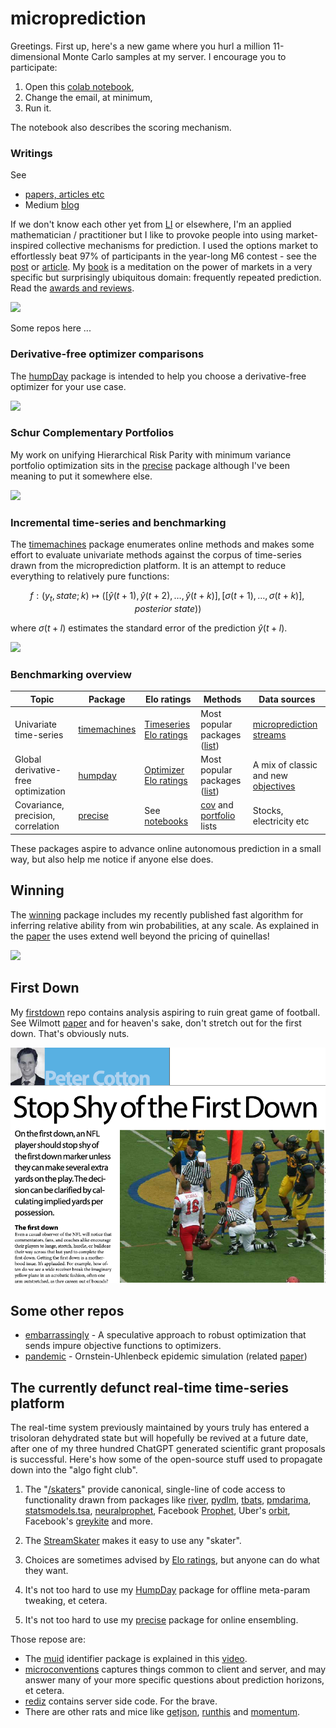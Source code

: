 
# microprediction 

Greetings. First up, here's a new game where you hurl a million 11-dimensional Monte Carlo samples at my server. I encourage you to participate:

1. Open this [colab notebook](https://github.com/microprediction/monteprediction_colab_examples/blob/main/monteprediction_entry.ipynb),
2. Change the email, at minimum,
3. Run it.

The notebook also describes the scoring mechanism.

### Writings
See
  - [papers, articles etc](https://github.com/microprediction/home)
  - Medium [blog](https://microprediction.medium.com/)

If we don't know each other yet from [LI](https://www.linkedin.com/in/petercotton/) or elsewhere, I'm an applied mathematician / practitioner but I like to provoke people into using market-inspired collective mechanisms for prediction. I used the options market to effortlessly beat 97% of participants in the year-long M6 contest - see the [post](https://www.linkedin.com/posts/petercotton_the-options-market-beat-94-of-participants-activity-7020917422085795840-Pox0?utm_source=share&utm_medium=member_desktop) or [article](https://medium.com/geekculture/the-options-market-beat-94-of-participants-in-the-m6-financial-forecasting-contest-fa4f47f57d33). My [book](https://mitpress.mit.edu/books/microprediction) is a meditation on the power of markets in a very specific but surprisingly ubiquitous domain: frequently repeated prediction. Read the [awards and reviews](https://microprediction.github.io/building_an_open_ai_network/feedback.html).   

![](https://github.com/microprediction/microprediction/blob/master/docs/assets/images/cotton_microprediction_3d_down.png)

Some repos here ...

### Derivative-free optimizer comparisons

The [humpDay](https://github.com/microprediction/humpday) package is intended to help you choose a derivative-free optimizer for your use case. 

![](https://i.imgur.com/FCiSrMQ.png)

### Schur Complementary Portfolios

My work on unifying Hierarchical Risk Parity with minimum variance portfolio optimization sits in the [precise](https://github.com/microprediction/precise) package although I've been meaning to put it somewhere else. 

<a href="https://medium.com/geekculture/schur-complementary-portfolios-fix-hierarchical-risk-parity-28b0efa1f35f">
<img src="https://github.com/microprediction/precise/blob/main/docs/assets/images/schur_reaction.png" width="600"></a>

### Incremental time-series and benchmarking

The [timemachines](https://github.com/microprediction/timemachines) package enumerates online methods and makes some effort to evaluate univariate methods against the corpus of time-series drawn from the microprediction platform. It is an attempt to reduce everything to relatively pure functions:

$$
    f : (y_t, state; k) \mapsto ( [\hat{y}(t+1),\hat{y}(t+2),\dots,\hat{y}(t+k) ], [\sigma(t+1),\dots,\sigma(t+k)], posterior\ state))
$$

where $\sigma(t+l)$ estimates the standard error of the prediction $\hat{y}(t+l)$. 


![](https://i.imgur.com/elu5muO.png)


### Benchmarking overview

| Topic                  | Package           | Elo ratings | Methods                                                                                                                                                                                  | Data sources | 
|------------------------|-------------------|-------------|------------------------------------------------------------------------------------------------------------------------------------------------------------------------------------------|--------------| 
| Univariate time-series | [timemachines](https://github.com/microprediction/timemachines)  | [Timeseries Elo ratings](https://microprediction.github.io/timeseries-elo-ratings/html_leaderboards/univariate-k_003.html) | Most popular packages ([list](https://github.com/microprediction/timemachines/tree/main/timemachines/skaters))                                                                           | [microprediction streams](https://www.microprediction.org/browse_streams.html)                                      |
| Global derivative-free optimization | [humpday](https://github.com/microprediction/humpday) |  [Optimizer Elo ratings](https://microprediction.github.io/optimizer-elo-ratings/html_leaderboards/overall.html) | Most popular packages ([list](https://github.com/microprediction/humpday/tree/main/humpday/optimizers))                                                                                  | A mix of classic and new [objectives](https://github.com/microprediction/humpday/tree/main/humpday/objectives)      |
| Covariance, precision, correlation | [precise](https://github.com/microprediction/precise) | See [notebooks](https://github.com/microprediction/precise/tree/main/examples_colab_notebooks) | [cov](https://github.com/microprediction/precise/blob/main/LISTING_OF_COV_SKATERS.md) and [portfolio](https://github.com/microprediction/precise/blob/main/LISTING_OF_MANAGERS.md) lists |Stocks, electricity etc                                                                                              | 

These packages aspire to advance online autonomous prediction in a small way, but also help me notice if anyone else does.  

## Winning

The [winning](https://github.com/microprediction/winning) package includes my recently published fast algorithm for inferring relative ability from win probabilities, at any scale. As explained in the [paper](https://github.com/microprediction/winning/blob/main/docs/Horse_Race_Problem__SIAM_updated.pdf) the uses extend well beyond the pricing of quinellas! 

![](https://i.imgur.com/83iFzel.png) 

## First Down

My [firstdown](https://github.com/microprediction/firstdown) repo contains analysis aspiring to ruin great game of football. See Wilmott [paper](https://github.com/microprediction/firstdown/blob/main/wilmott_paper/44-49_Cotton_PDF5_Jan22%20(2).pdf) and for heaven's sake, don't stretch out for the first down. That's obviously nuts.  

  ![](https://github.com/microprediction/firstdown/blob/main/images/firstdownpaper.png)

## Some other repos

- [embarrassingly](https://github.com/microprediction/embarrassingly) - A speculative approach to robust optimization that sends impure objective functions to optimizers.
- [pandemic](https://github.com/microprediction/pandemic) - Ornstein-Uhlenbeck epidemic simulation (related [paper](https://arxiv.org/abs/2005.10311))

  
## The currently defunct real-time time-series platform

The real-time system previously maintained by yours truly has entered a trisoloran dehydrated state but will hopefully be revived at a future date, after one of my three hundred ChatGPT generated scientific grant proposals is successful. Here's how some of the open-source stuff used to propagate down into the "algo fight club". 

1. The "[/skaters](https://github.com/microprediction/timemachines/tree/main/timemachines/skaters)" provide canonical, single-line of code access to functionality drawn from packages like [river](https://github.com/online-ml/river), [pydlm](https://github.com/wwrechard/pydlm), [tbats](https://github.com/intive-DataScience/tbats), [pmdarima](http://alkaline-ml.com/pmdarima/), [statsmodels.tsa](https://www.statsmodels.org/stable/tsa.html), [neuralprophet](https://neuralprophet.com/), Facebook [Prophet](https://facebook.github.io/prophet/), 
   Uber's [orbit](https://eng.uber.com/orbit/), Facebook's [greykite](https://engineering.linkedin.com/blog/2021/greykite--a-flexible--intuitive--and-fast-forecasting-library) and more. 
   
2. The [StreamSkater](https://microprediction.github.io/microprediction/predict-using-python-streamskater.html) makes it easy to use any "skater". 

3. Choices are sometimes advised by [Elo ratings](https://microprediction.github.io/timeseries-elo-ratings/html_leaderboards/special-k_003.html), but anyone can do what they want. 

4. It's not too hard to use my [HumpDay](https://github.com/microprediction/humpday) package for offline meta-param tweaking, et cetera. 

5. It's not too hard to use my [precise](https://github.com/microprediction/precise) package for online ensembling. 

Those repose are: 

- The [muid](https://github.com/microprediction/muid) identifier package is explained in this [video](https://vimeo.com/397352413). 
- [microconventions](https://github.com/microprediction/microconventions) captures things common to client and server, and may answer many of your more specific questions about prediction horizons, et cetera.  
- [rediz](https://github.com/microprediction/rediz) contains server side code. For the brave. 
- There are other rats and mice like [getjson](https://github.com/microprediction/getjson), [runthis](https://github.com/microprediction/runthis) and [momentum](https://github.com/microprediction/momentum).  



